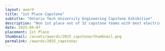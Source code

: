 ```yaml
---
layout: award
title: "1st Place Capstone"
subtitle: "Ontario Tech University Engineering Capstone Exhibition"
description: "Won 1st place out of 32 capstone teams with best electrical/computer engineering capstone made over the course of 8 months"
date: 2025-04-07
placement: 1st Place
thumbnail: /assets/awards/2025_capstone/thumbnail.png
permalink: /awards/2025_capstone/
---
```



